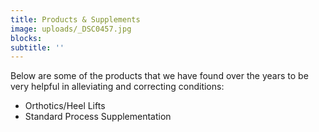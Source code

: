 ```yaml
---
title: Products & Supplements
image: uploads/_DSC0457.jpg
blocks:
subtitle: ''
---
```

Below are some of the products that we have found over the years to be very helpful in alleviating and correcting conditions:

* Orthotics/Heel Lifts
* Standard Process Supplementation